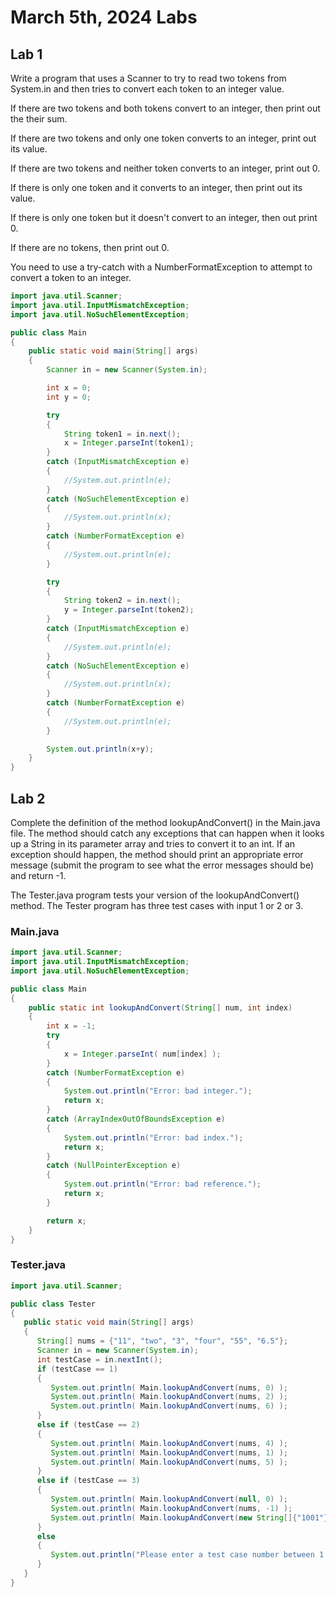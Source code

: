 # March 5th, 2024 Labs
## Lab 1
Write a program that uses a Scanner to try to read two tokens from System.in and then tries to convert each token to an integer value.

If there are two tokens and both tokens convert to an integer, then print out the their sum.

If there are two tokens and only one token converts to an integer, print out its value.

If there are two tokens and neither token converts to an integer, print out 0.

If there is only one token and it converts to an integer, then print out its value.

If there is only one token but it doesn't convert to an integer, then out print 0.

If there are no tokens, then print out 0.

You need to use a try-catch with a NumberFormatException to attempt to convert a token to an integer.

```java
import java.util.Scanner;
import java.util.InputMismatchException;
import java.util.NoSuchElementException;

public class Main
{
    public static void main(String[] args)
    {
        Scanner in = new Scanner(System.in);

        int x = 0;
        int y = 0;

        try
        {
            String token1 = in.next();
            x = Integer.parseInt(token1);
        }
        catch (InputMismatchException e)
        {
            //System.out.println(e);
        }
        catch (NoSuchElementException e)
        {
            //System.out.println(x);
        }
        catch (NumberFormatException e)
        {
            //System.out.println(e);
        }  

        try
        {
            String token2 = in.next();
            y = Integer.parseInt(token2);
        }
        catch (InputMismatchException e)
        {
            //System.out.println(e);
        }
        catch (NoSuchElementException e)
        {
            //System.out.println(x);
        }
        catch (NumberFormatException e)
        {
            //System.out.println(e);
        }  

        System.out.println(x+y);
    }
}
```

## Lab 2
Complete the definition of the method lookupAndConvert() in the Main.java file. The method should catch any exceptions that can happen when it looks up a String in its parameter array and tries to convert it to an int. If an exception should happen, the method should print an appropriate error message (submit the program to see what the error messages should be) and return -1.

The Tester.java program tests your version of the lookupAndConvert() method. The Tester program has three test cases with input 1 or 2 or 3.

### Main.java
```java
import java.util.Scanner;
import java.util.InputMismatchException;
import java.util.NoSuchElementException;

public class Main
{
    public static int lookupAndConvert(String[] num, int index)
    {
        int x = -1;
        try
        {
            x = Integer.parseInt( num[index] );
        }
        catch (NumberFormatException e)
        {
            System.out.println("Error: bad integer.");
            return x;
        }
        catch (ArrayIndexOutOfBoundsException e)
        {
            System.out.println("Error: bad index.");
            return x;
        }
        catch (NullPointerException e)
        {
            System.out.println("Error: bad reference.");
            return x;
        }

        return x;
    }
}
```

### Tester.java
```java
import java.util.Scanner;

public class Tester
{
   public static void main(String[] args)
   {
      String[] nums = {"11", "two", "3", "four", "55", "6.5"};
      Scanner in = new Scanner(System.in);
      int testCase = in.nextInt();
      if (testCase == 1)
      {
         System.out.println( Main.lookupAndConvert(nums, 0) );
         System.out.println( Main.lookupAndConvert(nums, 2) );
         System.out.println( Main.lookupAndConvert(nums, 6) );
      }
      else if (testCase == 2)
      {
         System.out.println( Main.lookupAndConvert(nums, 4) );
         System.out.println( Main.lookupAndConvert(nums, 1) );
         System.out.println( Main.lookupAndConvert(nums, 5) );
      }
      else if (testCase == 3)
      {
         System.out.println( Main.lookupAndConvert(null, 0) );
         System.out.println( Main.lookupAndConvert(nums, -1) );
         System.out.println( Main.lookupAndConvert(new String[]{"1001"}, 0) );
      }
      else
      {
         System.out.println("Please enter a test case number between 1 and 3.");
      }
   }
}
```